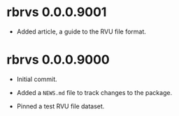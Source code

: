 # rbrvs 0.0.0.9001

* Added article, a guide to the RVU file format.

# rbrvs 0.0.0.9000

* Initial commit.

* Added a `NEWS.md` file to track changes to the package.

* Pinned a test RVU file dataset.
